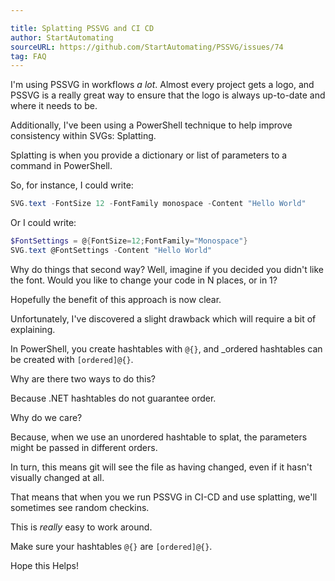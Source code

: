 ```yaml
---

title: Splatting PSSVG and CI CD
author: StartAutomating
sourceURL: https://github.com/StartAutomating/PSSVG/issues/74
tag: FAQ
---
```

I'm using PSSVG in workflows _a lot_.  Almost every project gets a logo, and PSSVG is a really great way to ensure that the logo is always up-to-date and where it needs to be.

Additionally, I've been using a PowerShell technique to help improve consistency within SVGs:  Splatting.

Splatting is when you provide a dictionary or list of parameters to a command in PowerShell.

So, for instance, I could write:

~~~PowerShell
SVG.text -FontSize 12 -FontFamily monospace -Content "Hello World"
~~~

Or I could write:

~~~PowerShell
$FontSettings = @{FontSize=12;FontFamily="Monospace"}
SVG.text @FontSettings -Content "Hello World"
~~~

Why do things that second way?  Well, imagine if you decided you didn't like the font.  Would you like to change your code in N places, or in 1?

Hopefully the benefit of this approach is now clear.

Unfortunately, I've discovered a slight drawback which will require a bit of explaining.

In PowerShell, you create hashtables with `@{}`, and _ordered hashtables can be created with `[ordered]@{}`.

Why are there two ways to do this?

Because .NET hashtables do not guarantee order.

Why do we care?

Because, when we use an unordered hashtable to splat, the parameters might be passed in different orders.

In turn, this means git will see the file as having changed, even if it hasn't visually changed at all.

That means that when you we run PSSVG in CI-CD and use splatting, we'll sometimes see random checkins.

This is _really_ easy to work around.

Make sure your hashtables `@{}` are `[ordered]@{}`.

Hope this Helps!
